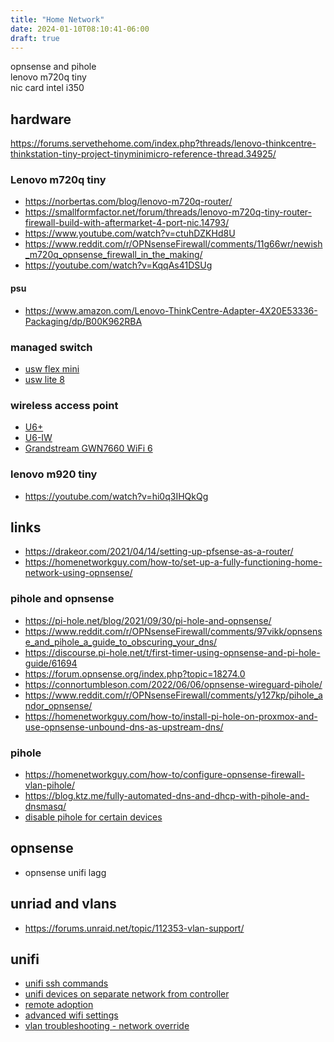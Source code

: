 ```yaml
---
title: "Home Network"
date: 2024-01-10T08:10:41-06:00
draft: true
---
```


opnsense and pihole  
lenovo m720q tiny  
nic card intel i350

## hardware
https://forums.servethehome.com/index.php?threads/lenovo-thinkcentre-thinkstation-tiny-project-tinyminimicro-reference-thread.34925/

### Lenovo m720q tiny
- https://norbertas.com/blog/lenovo-m720q-router/
- https://smallformfactor.net/forum/threads/lenovo-m720q-tiny-router-firewall-build-with-aftermarket-4-port-nic.14793/
- https://www.youtube.com/watch?v=ctuhDZKHd8U
- https://www.reddit.com/r/OPNsenseFirewall/comments/11g66wr/newish_m720q_opnsense_firewall_in_the_making/
- https://youtube.com/watch?v=KqqAs41DSUg

#### psu
- https://www.amazon.com/Lenovo-ThinkCentre-Adapter-4X20E53336-Packaging/dp/B00K962RBA


### managed switch
- [usw flex mini](https://store.ui.com/us/en/pro/category/all-switching/products/usw-flex-mini)
- [usw lite 8](https://store.ui.com/us/en/pro/category/all-switching/products/usw-lite-8-poe)

### wireless access point
- [U6+](https://store.ui.com/us/en/pro/category/all-wifi/products/u6-plus)
- [U6-IW](https://store.ui.com/us/en/pro/category/all-wifi/products/u6-iw)
- [Grandstream GWN7660 WiFi 6](https://www.amazon.com/Grandstream-GWN7660-Indoor-Access-Point/dp/B09C68LCBQ/)

### lenovo m920 tiny
- https://youtube.com/watch?v=hi0q3IHQkQg

## links
- https://drakeor.com/2021/04/14/setting-up-pfsense-as-a-router/
- https://homenetworkguy.com/how-to/set-up-a-fully-functioning-home-network-using-opnsense/

### pihole and opnsense
- https://pi-hole.net/blog/2021/09/30/pi-hole-and-opnsense/
- https://www.reddit.com/r/OPNsenseFirewall/comments/97vikk/opnsense_and_pihole_a_guide_to_obscuring_your_dns/
- https://discourse.pi-hole.net/t/first-timer-using-opnsense-and-pi-hole-guide/61694
- https://forum.opnsense.org/index.php?topic=18274.0
- https://connortumbleson.com/2022/06/06/opnsense-wireguard-pihole/
- https://www.reddit.com/r/OPNsenseFirewall/comments/y127kp/pihole_andor_opnsense/
- https://homenetworkguy.com/how-to/install-pi-hole-on-proxmox-and-use-opnsense-unbound-dns-as-upstream-dns/

### pihole
- https://homenetworkguy.com/how-to/configure-opnsense-firewall-vlan-pihole/
- https://blog.ktz.me/fully-automated-dns-and-dhcp-with-pihole-and-dnsmasq/
- [disable pihole for certain devices](https://www.schuetzler.net/blog/disable-pihole-for-some-devices/) 

## opnsense
- opnsense unifi lagg

## unriad and vlans
- https://forums.unraid.net/topic/112353-vlan-support/

## unifi 
- [unifi ssh commands](https://lazyadmin.nl/home-network/unifi-ssh-commands/)
- [unifi devices on separate network from controller](https://blog.pelleys.com/unifi-adoption-with-devices-on-separate-subnet-from-unifi-controller/)
- [remote adoption](https://help.ui.com/hc/en-us/articles/204909754-UniFi-Network-Remote-Adoption-Layer-3)
- [advanced wifi settings](https://remotewiser.com/unifi-ap-recommended-settings)
- [vlan troubleshooting - network override](https://help.ui.com/hc/en-us/articles/9592924981911-UniFi-Virtual-Network-VLAN-Troubleshooting)
